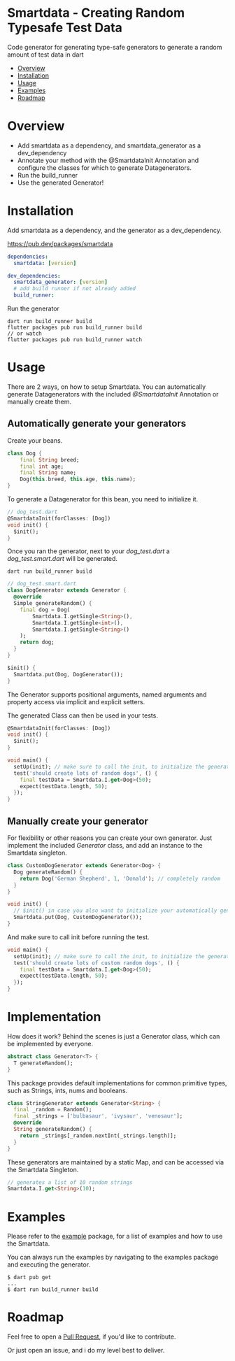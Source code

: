 # Smartdata - Creating Random Typesafe Test Data

Code generator for generating type-safe generators to generate a random amount of test data in dart

- [Overview](#overview)
- [Installation](#installation)
- [Usage](#usage)
- [Examples](#examples)
- [Roadmap](#roadmap)

# Overview

- Add smartdata as a dependency, and smartdata_generator as a dev_dependency
- Annotate your method with the @SmartdataInit Annotation and configure the classes for which to generate Datagenerators.
- Run the build_runner
- Use the generated Generator!

# Installation

Add smartdata as a dependency, and the generator as a dev_dependency.

https://pub.dev/packages/smartdata

```yaml
dependencies:
  smartdata: [version]

dev_dependencies:
  smartdata_generator: [version]
  # add build runner if not already added
  build_runner:
```

Run the generator

```console
dart run build_runner build
flutter packages pub run build_runner build
// or watch
flutter packages pub run build_runner watch
```

# Usage
There are 2 ways, on how to setup Smartdata.
You can automatically generate Datagenerators with the included _@SmartdataInit_ Annotation or manually create them.

## Automatically generate your generators

Create your beans.

```dart
class Dog {
    final String breed;
    final int age;
    final String name;
    Dog(this.breed, this.age, this.name);
}
```
To generate a Datagenerator for this bean, you need to initialize it.

```dart
// dog_test.dart
@SmartdataInit(forClasses: [Dog])
void init() {
  $init();
}
```

Once you ran the generator, next to your _dog_test.dart_ a _dog_test.smart.dart_ will be generated.

```
dart run build_runner build
```

```dart
// dog_test.smart.dart
class DogGenerator extends Generator {
  @override
  Simple generateRandom() {
    final dog = Dog(
        Smartdata.I.getSingle<String>(),
        Smartdata.I.getSingle<int>(),
        Smartdata.I.getSingle<String>()
    );
    return dog;
  }
}

$init() {
  Smartdata.put(Dog, DogGenerator());
}
```

The Generator supports positional arguments, named arguments and property access via implicit and explicit setters.

The generated Class can then be used in your tests.
```dart
@SmartdataInit(forClasses: [Dog])
void init() {
  $init();
}

void main() {
  setUp(init); // make sure to call the init, to initialize the generator map
  test('should create lots of random dogs', () {
    final testData = Smartdata.I.get<Dog>(50);
    expect(testData.length, 50);
  });
}
```
## Manually create your generator
For flexibility or other reasons you can create your own generator.
Just implement the included _Generator_ class, and add an instance to the Smartdata singleton.
```dart
class CustomDogGenerator extends Generator<Dog> {
  Dog generateRandom() {
    return Dog('German Shepherd', 1, 'Donald'); // completely random
  }
}

void init() {
  // $init() in case you also want to initialize your automatically generated generators
  Smartdata.put(Dog, CustomDogGenerator());
}
```
And make sure to call init before running the test.
```dart
void main() {
  setUp(init); // make sure to call the init, to initialize the generator map
  test('should create lots of custom random dogs', () {
    final testData = Smartdata.I.get<Dog>(50);
    expect(testData.length, 50);
  });
}
```

# Implementation
How does it work? Behind the scenes is just a Generator class, which can be implemented by everyone.
```dart
abstract class Generator<T> {
  T generateRandom();
}
```
This package provides default implementations for common primitive types, such as Strings, ints, nums and booleans.
```dart
class StringGenerator extends Generator<String> {
  final _random = Random();
  final _strings = ['bulbasaur', 'ivysaur', 'venosaur'];
  @override
  String generateRandom() {
    return _strings[_random.nextInt(_strings.length)];
  }
}
```
These generators are maintained by a static Map, and can be accessed via the Smartdata Singleton.
```dart
// generates a list of 10 random strings
Smartdata.I.get<String>(10);
```

# Examples

Please refer to the [example](https://github.com/smotastic/smartdata/tree/master/example) package, for a list of examples and how to use the Smartdata.

You can always run the examples by navigating to the examples package and executing the generator.

```console
$ dart pub get
...
$ dart run build_runner build
```

# Roadmap
Feel free to open a [Pull Request](https://github.com/smotastic/smartdata/pulls), if you'd like to contribute.

Or just open an issue, and i do my level best to deliver.
